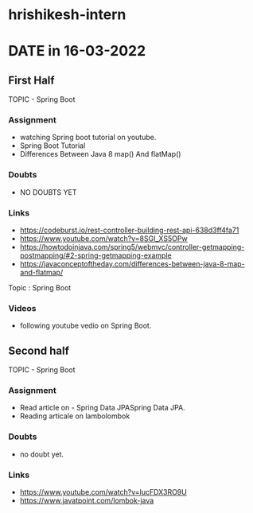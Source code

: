 # hrishikesh-intern

# DATE in 16-03-2022

## First Half

TOPIC - Spring Boot

### Assignment 

- watching Spring boot tutorial on youtube.<Pending>
- Spring Boot Tutorial
- Differences Between Java 8 map() And flatMap()

### Doubts

- NO DOUBTS YET

### Links

- https://codeburst.io/rest-controller-building-rest-api-638d3ff4fa71
- https://www.youtube.com/watch?v=8SGI_XS5OPw
- https://howtodoinjava.com/spring5/webmvc/controller-getmapping-postmapping/#2-spring-getmapping-example
- https://javaconceptoftheday.com/differences-between-java-8-map-and-flatmap/

Topic : Spring Boot

### Videos

- following youtube vedio on Spring Boot. <Pending>

## Second half

TOPIC - Spring Boot
### Assignment 

- Read article on - Spring Data JPASpring Data JPA.
- Reading articale on lambolombok

### Doubts

- no doubt yet.

### Links
- https://www.youtube.com/watch?v=IucFDX3RO9U 
- https://www.javatpoint.com/lombok-java


